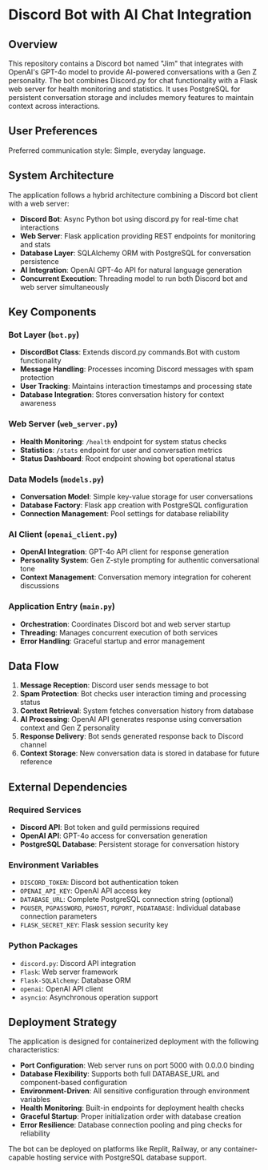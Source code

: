 # Discord Bot with AI Chat Integration

## Overview

This repository contains a Discord bot named "Jim" that integrates with OpenAI's GPT-4o model to provide AI-powered conversations with a Gen Z personality. The bot combines Discord.py for chat functionality with a Flask web server for health monitoring and statistics. It uses PostgreSQL for persistent conversation storage and includes memory features to maintain context across interactions.

## User Preferences

Preferred communication style: Simple, everyday language.

## System Architecture

The application follows a hybrid architecture combining a Discord bot client with a web server:

- **Discord Bot**: Async Python bot using discord.py for real-time chat interactions
- **Web Server**: Flask application providing REST endpoints for monitoring and stats
- **Database Layer**: SQLAlchemy ORM with PostgreSQL for conversation persistence
- **AI Integration**: OpenAI GPT-4o API for natural language generation
- **Concurrent Execution**: Threading model to run both Discord bot and web server simultaneously

## Key Components

### Bot Layer (`bot.py`)
- **DiscordBot Class**: Extends discord.py commands.Bot with custom functionality
- **Message Handling**: Processes incoming Discord messages with spam protection
- **User Tracking**: Maintains interaction timestamps and processing state
- **Database Integration**: Stores conversation history for context awareness

### Web Server (`web_server.py`)
- **Health Monitoring**: `/health` endpoint for system status checks
- **Statistics**: `/stats` endpoint for user and conversation metrics
- **Status Dashboard**: Root endpoint showing bot operational status

### Data Models (`models.py`)
- **Conversation Model**: Simple key-value storage for user conversations
- **Database Factory**: Flask app creation with PostgreSQL configuration
- **Connection Management**: Pool settings for database reliability

### AI Client (`openai_client.py`)
- **OpenAI Integration**: GPT-4o API client for response generation
- **Personality System**: Gen Z-style prompting for authentic conversational tone
- **Context Management**: Conversation memory integration for coherent discussions

### Application Entry (`main.py`)
- **Orchestration**: Coordinates Discord bot and web server startup
- **Threading**: Manages concurrent execution of both services
- **Error Handling**: Graceful startup and error management

## Data Flow

1. **Message Reception**: Discord user sends message to bot
2. **Spam Protection**: Bot checks user interaction timing and processing status
3. **Context Retrieval**: System fetches conversation history from database
4. **AI Processing**: OpenAI API generates response using conversation context and Gen Z personality
5. **Response Delivery**: Bot sends generated response back to Discord channel
6. **Context Storage**: New conversation data is stored in database for future reference

## External Dependencies

### Required Services
- **Discord API**: Bot token and guild permissions required
- **OpenAI API**: GPT-4o access for conversation generation
- **PostgreSQL Database**: Persistent storage for conversation history

### Environment Variables
- `DISCORD_TOKEN`: Discord bot authentication token
- `OPENAI_API_KEY`: OpenAI API access key
- `DATABASE_URL`: Complete PostgreSQL connection string (optional)
- `PGUSER`, `PGPASSWORD`, `PGHOST`, `PGPORT`, `PGDATABASE`: Individual database connection parameters
- `FLASK_SECRET_KEY`: Flask session security key

### Python Packages
- `discord.py`: Discord API integration
- `Flask`: Web server framework
- `Flask-SQLAlchemy`: Database ORM
- `openai`: OpenAI API client
- `asyncio`: Asynchronous operation support

## Deployment Strategy

The application is designed for containerized deployment with the following characteristics:

- **Port Configuration**: Web server runs on port 5000 with 0.0.0.0 binding
- **Database Flexibility**: Supports both full DATABASE_URL and component-based configuration
- **Environment-Driven**: All sensitive configuration through environment variables
- **Health Monitoring**: Built-in endpoints for deployment health checks
- **Graceful Startup**: Proper initialization order with database creation
- **Error Resilience**: Database connection pooling and ping checks for reliability

The bot can be deployed on platforms like Replit, Railway, or any container-capable hosting service with PostgreSQL database support.